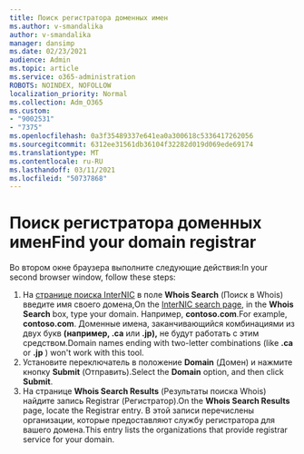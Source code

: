 ```yaml
---
title: Поиск регистратора доменных имен
ms.author: v-smandalika
author: v-smandalika
manager: dansimp
ms.date: 02/23/2021
audience: Admin
ms.topic: article
ms.service: o365-administration
ROBOTS: NOINDEX, NOFOLLOW
localization_priority: Normal
ms.collection: Adm_O365
ms.custom:
- "9002531"
- "7375"
ms.openlocfilehash: 0a3f35489337e641ea0a300618c5336417262056
ms.sourcegitcommit: 6312ee31561db36104f32282d019d069ede69174
ms.translationtype: MT
ms.contentlocale: ru-RU
ms.lasthandoff: 03/11/2021
ms.locfileid: "50737868"
---
```

# <a name="find-your-domain-registrar"></a><span data-ttu-id="863fc-102">Поиск регистратора доменных имен</span><span class="sxs-lookup"><span data-stu-id="863fc-102">Find your domain registrar</span></span>

<span data-ttu-id="863fc-103">Во втором окне браузера выполните следующие действия:</span><span class="sxs-lookup"><span data-stu-id="863fc-103">In your second browser window, follow these steps:</span></span>

1. <span data-ttu-id="863fc-104">На [странице поиска InterNIC](https://lookup.icann.org/) в поле **Whois Search** (Поиск в Whois) введите имя своего домена,</span><span class="sxs-lookup"><span data-stu-id="863fc-104">On the [InterNIC search page](https://lookup.icann.org/), in the **Whois Search** box, type your domain.</span></span> <span data-ttu-id="863fc-105">Например, **contoso.com**.</span><span class="sxs-lookup"><span data-stu-id="863fc-105">For example, **contoso.com**.</span></span> <span data-ttu-id="863fc-106">Доменные имена, заканчивающийся комбинациями из двух букв **(например, .ca** или **.jp),** не будут работать с этим средством.</span><span class="sxs-lookup"><span data-stu-id="863fc-106">Domain names ending with two-letter combinations (like **.ca** or **.jp** ) won't work with this tool.</span></span>
2. <span data-ttu-id="863fc-107">Установите переключатель в положение **Domain** (Домен) и нажмите кнопку **Submit** (Отправить).</span><span class="sxs-lookup"><span data-stu-id="863fc-107">Select the **Domain** option, and then click **Submit**.</span></span>
3. <span data-ttu-id="863fc-108">На странице **Whois Search Results** (Результаты поиска Whois) найдите запись Registrar (Регистратор).</span><span class="sxs-lookup"><span data-stu-id="863fc-108">On the **Whois Search Results** page, locate the Registrar entry.</span></span> <span data-ttu-id="863fc-109">В этой записи перечислены организации, которые предоставляют службу регистратора для вашего домена.</span><span class="sxs-lookup"><span data-stu-id="863fc-109">This entry lists the organizations that provide registrar service for your domain.</span></span>
